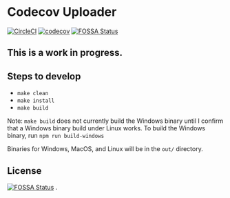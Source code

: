 # Codecov Uploader

[![CircleCI](https://circleci.com/gh/codecov/uploader.svg?style=shield&circle-token=def755bf76a1d8c36436c3115530c7eac7fa30e0)](https://circleci.com/gh/codecov/uploader) [![codecov](https://codecov.io/gh/codecov/uploader/branch/master/graph/badge.svg?token=X1gImxfIya)](https://codecov.io/gh/codecov/uploader)
[![FOSSA Status](https://app.fossa.com/api/projects/git%2Bgithub.com%2Fcodecov%2Fuploader.svg?type=shield)](https://app.fossa.com/projects/git%2Bgithub.com%2Fcodecov%2Fuploader?ref=badge_shield)

## This is a work in progress.

## Steps to develop

- `make clean`
- `make install`
- `make build`

Note: `make build` does not currently build the Windows binary until I confirm that a Windows binary build under Linux works. To build the Windows binary, run `npm run build-windows`

Binaries for Windows, MacOS, and Linux will be in the `out/` directory.


## License
[![FOSSA Status](https://app.fossa.com/api/projects/git%2Bgithub.com%2Fcodecov%2Fuploader.svg?type=large)](https://app.fossa.com/projects/git%2Bgithub.com%2Fcodecov%2Fuploader?ref=badge_large)
.
